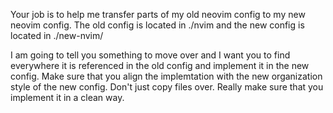 Your job is to help me transfer parts of my old neovim config to my new neovim config. The old config is located in ./nvim
 and the new config is located in ./new-nvim/

I am going to tell you something to move over and I want you to find everywhere it is referenced in the old config and implement it in the new config. Make sure that you align the implemtation with the new organization style of the new config. Don't just copy files over. Really make sure that you implement it in a clean way. 
